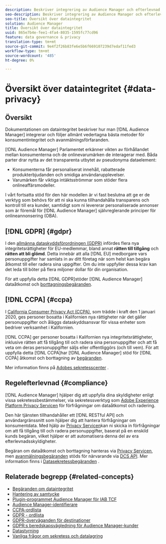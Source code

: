 ```yaml
---
description: Beskriver integrering av Audience Manager och efterlevnad av allmänt vedertagna bästa metoder för konsumentintegritet och avanmälningsförfaranden.
seo-description: Beskriver integrering av Audience Manager och efterlevnad av allmänt vedertagna bästa metoder för konsumentintegritet och avanmälningsförfaranden.
seo-title: Översikt över dataintegritet
solution: Audience Manager
title: Översikt över dataintegritet
uuid: 865e7b4e-fee1-4fa4-8035-1595fc77cd96
feature: data governance & privacy
translation-type: tm+mt
source-git-commit: 9e4f2f26b83fe6e5b6f669107239d7edaf11fed3
workflow-type: tm+mt
source-wordcount: '485'
ht-degree: 0%

---
```



# Översikt över dataintegritet {#data-privacy}

## Översikt

Dokumentationen om dataintegritet beskriver hur man [!DNL Audience Manager] integrerar och följer allmänt vedertagna bästa metoder för konsumentintegritet och avanmälningsförfaranden.

[!DNL Audience Manager] Parlamentet erkänner vikten av förhållandet mellan konsumenterna och de onlinevarumärken de interagerar med. Båda parter drar nytta av det transparenta utbytet av pseudonyma dataelement:

* Konsumenterna får personaliserat innehåll, rabatterade produkterbjudanden och smidiga användarupplevelser.
* Varumärken får viktiga intäktsströmmar som stöder flera onlineaffärsmodeller.

I vårt fortsatta stöd för den här modellen är vi fast beslutna att ge er de verktyg som behövs för att ni ska kunna tillhandahålla transparens och kontroll till era kunder, samtidigt som ni levererar personaliserade annonser som är föremål för [!DNL Audience Manager] självreglerande principer [](https://www.iab.com/news/self-regulatory-principles-for-online-behavioral-advertising/)för onlineannonsering (OBA).

## [!DNL GDPR] {#gdpr}

I den [allmänna dataskyddsförordningen (GDPR)](https://eugdpr.org/) infördes flera nya integritetsrättigheter för EU-medlemmar, bland annat **rätten till tillgång** och **rätten att bli glömd**. Detta innebär att alla [!DNL EU] medborgare vars personuppgifter har samlats in av ditt företag när som helst kan begära åtkomst till eller radera sina uppgifter. Om du inte uppfyller dessa krav kan det leda till böter på flera miljoner dollar för din organisation.

För att uppfylla detta [!DNL GDPR]stöder [!DNL Audience Manager] dataåtkomst och [borttagningsbegäranden](data-privacy-requests.md).

## [!DNL CCPA] {#ccpa}

I [California Consumer Privacy Act (CCPA)](https://www.caprivacy.org/about), som trädde i kraft den 1 januari 2020, ges personer bosatta i Kalifornien nya rättigheter när det gäller personuppgifter och åläggs dataskyddsansvar för vissa enheter som bedriver verksamhet i Kalifornien.

[!DNL CCPA] ger personer bosatta i Kalifornien nya integritetsrättigheter, inklusive rätten att få tillgång till och radera sina personuppgifter och att få veta om deras personuppgifter säljs eller offentliggörs (och till vem). För att uppfylla detta [!DNL CCPA]har [!DNL Audience Manager] stöd för [!DNL CCPA] åtkomst och borttagning av [begäranden](data-privacy-requests.md).

Mer information finns på [Adobes sekretesscenter](https://www.adobe.com/privacy/opt-out.html) .

## Regelefterlevnad {#compliance}

[!DNL Audience Manager] hjälper dig att uppfylla dina skyldigheter enligt vissa sekretessbestämmelser, via sekretessverktyg som [Adobe Experience Platform Privacy Servicen](https://www.adobe.io/apis/experienceplatform/home/services/privacy-service.html) för förfrågningar om dataåtkomst och radering.

Den här tjänsten tillhandahåller ett [!DNL RESTful API] och användargränssnitt som hjälper dig att hantera förfrågningar om konsumentdata. Med hjälp av [Privacy Servicen](https://www.adobe.io/apis/experienceplatform/home/services/privacy-service.html)kan ni skicka in förfrågningar om att få tillgång till och radera personuppgifter, baserat på en enskild kunds begäran, vilket hjälper er att automatisera denna del av era efterlevnadsskyldigheter.

Begäran om dataåtkomst och borttagning hanteras via [Privacy Servicen](https://www.adobe.io/apis/experienceplatform/home/services/privacy-service.html), men [avanmälningsbegäranden](data-privacy-requests.md#opt-out-requests) stöds för närvarande via [DCS API](../../api/dcs-intro/dcs-api-reference/dcs-api-reference-overview.md). Mer information finns i [Datasekretessbegäranden](data-privacy-requests.md) .

## Relaterade begrepp {#related-concepts}

* [Begäranden om dataintegritet](data-privacy-requests.md)
* [Hantering av samtycke](data-privacy-consent.md)
* [Plugin-programmet Audience Manager för IAB TCF](aam-iab-plugin.md)
* [Audience Manager-identifierare](data-privacy-ids.md)
* [CCPA-ordlista](aam-ccpa-glossary.md)
* [GDPR - ordlista](aam-gdpr-glossary.md)
* [GDPR-överväganden för destinationer](aam-gdpr-partners.md)
* [GDPR:s beredskapsvägledning för Audience Manager-kunder](aam-gdpr-readiness.md)
* [Datastyrning](data-governance.md)
* [Vanliga frågor om sekretess och datalagring](../../faq/faq-privacy.md)